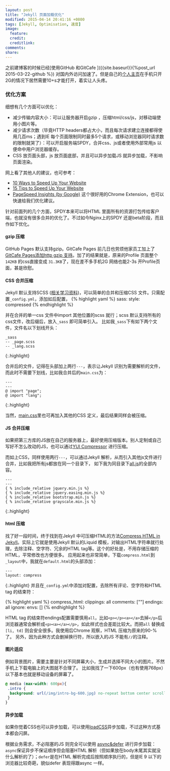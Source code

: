 ```yaml
---
layout: post
title: "Jekyll 页面加载优化"
modified: 2015-04-14 20:41:16 +0800
tags: [Jekyll, Optimisation, 速度]
image:
  feature: 
  credit: 
  creditlink: 
comments: 
share: 
---
```


之前建博客的时候已经[使用GitHub 和GitCafe ]({{site.baseurl}}{%post_url 2015-03-22-github %}) 对国内外访问加速了。但是自己的[个人主页]({{site.domain}})在手机只开2G的情况下居然需要10+s才能打开，着实让人头疼。

### 优化方案

细想有几个方面可以优化：

+ 减少传输内容大小：可以让服务器开启gzip ，压缩html/css/js，对移动端使用小图片等。
+ 减少请求次数（毕竟HTTP headers都占大小，而且每次请求建立连接都得使用几百ms；遇到IE 每个页面限制同时最多5个请求，或移动浏览器同时请求数的限制就哭了）：可以开启服务端SPDY，合并css、js或者使用外部常用js 以便命中用户浏览器缓存。
+ CSS 放页面头部，js 放页面底部，并且可以异步加载JS 就异步加载，不影响页面渲染。

网上看了其他人的建议，也可参考：

- [10 Ways to Speed Up Your Website] 
- [15 Tips to Speed Up Your Website]
- [PageSpeed Insights (by Google)] 这个很好用的Chrome Extension，也可以快速给我们优化建议。

针对前面列的几个方面，SPDY本来可以将HTML 里面所有的资源打包传给客户端，也就没有很多合并的优化了。不过如今Nginx上的SPDY 还是beta阶段，而且
作如下优化。

#### gzip 压缩
GitHub Pages 默认支持gzip。GitCafe Pages 前几日也劳烦他家员工加上了[GitCafe Pages添加http gzip 支持]。加了的结果就是，原来的Profile 页面整个`142KB` 的css直接变成 `31.3KB`了，现在差不多手机2G 网络也能2-3s 开Profile页面，甚是欣慰。

#### CSS 合并压缩
Jekyll 默认支持SCSS ([相关学习资料](http://sass-lang.com/guide))，可以简单的合并和压缩CSS 文件。只需配置`_config.yml`，添加如后配置，
{% highlight yaml %}
sass:
  style: compressed
{% endhighlight %}

并在合并的单一css 文件中import 其他位置的scss 就行；scss 默认支持所有的css文件，改后缀后，放入`_sass` 即可简单引入。 比如我`_sass`下有如下两个文件，文件名以下划线开头：

```
_sass
-- _page.scss
-- _lang.scss
```
{:.highlight}

合并后的文件，记得在头部加上两行`---`，表示让Jekyll 识别为需要解析的文件，而此时不需要下划线，比如我合并后的`main.css`为：

```
---
---
@ import "page";
@ import "lang";
```
{:.highlight}

当然，[main.css]里也可再加入其他的CSS 定义，最后结果同样会被压缩。

#### JS 合并压缩
如果把第三方库的JS放在自己的服务器上，最好使用压缩版本。别人定制或自己写好不怎么改动的JS，也可以通过[YUI Compressor] 进行压缩。

而如上CSS，同样使用两行`---`，可以通过Jekyll 解析，从而引入其他js文件进行合并，比如我把所有js都放在同一个目录下， 如下我为同目录下[all.js]的全部内容。

```
---
---
{ % include_relative jquery.min.js %}
{ % include_relative jquery.easing.min.js %}
{ % include_relative bootstrap.min.js %}
{ % include_relative grayscale.min.js %}
```
{:.highlight}

#### html 压缩
找了好一段时间，终于找到在Jekyll 中可压缩HTML的方法[Compress HTML in Jekyll](http://jch.penibelst.de/)。实际上它就是使用Jekyll 默认的Liquid 模板，对输出HTML字符串就行处理，去除注释、空字符、冗余的HTML tag等。这个的好处是，不用存储压缩的HTML，平常修改也方便很多。
应用起来也非常简单，下载`compress.html`到`_layout`中，我就在`default.html`的头部添加：

```
---
layout: compress
```
{:.highlight}
并且在`_config.yml`中添加对配置，去除所有评论、空字符和HTML tag 的结束符：

{% highlight yaml %}
compress_html:
  clippings: all 
  comments: ["<!-- "," -->"]
  endings: all 
  ignore:
    envs: []
{% endhighlight %}

HTML tag 的结束符endings配置需要慎用`all`，比如`<p></p><a></a>`去掉`</p>`后浏览器通常会解析成`<p><a></a></p>`，如此样式也会差距比较大。而把`all` 替换成`[li, td]` 则会安全很多。我使用后Chrome 观察，HTML 压缩为原来的90-%了。
另外，因为此种方式会删掉换行符，所以嵌入的JS 不能有`//`的注释。

#### 图片适应

例如背景图片，需要主要是针对不同屏幕大小，生成并选择不同大小的图片。不然手机上下载电脑上的大图就不合理了。
比如我找了一下600px（也有使用768px）以下基本也就是移动设备的屏幕了。

~~~ css
@ media (max-width: 600px){
 .intro {
  background: url(/img/intro-bg-600.jpg) no-repeat bottom center scroll;
 }
}
~~~

#### 异步加载

如果你觉着CSS也可以异步加载，可以使用[loadCSS]异步加载，不过这种方式基本都会闪屏。

根据业务需求，不必阻塞的JS 则完全可以使用 [async&defer] 进行异步加载：`async`保证异步不保证顺序但会阻塞HTML 解析（但如果放在body末尾其实就没什么解析的了）；`defer`是在HTML 解析完成后按照顺序执行的，但是IE 9 以下的浏览器比较奇葩，貌似defer 表现得跟async 一样。



[async&defer]: http://www.growingwiththeweb.com/2014/02/async-vs-defer-attributes.html
[10 Ways to Speed Up Your Website]: http://blog.crazyegg.com/2013/12/11/speed-up-your-website/
[15 Tips to Speed Up Your Website]: http://moz.com/blog/15-tips-to-speed-up-your-website
[PageSpeed Insights (by Google)]: https://chrome.google.com/webstore/detail/pagespeed-insights-by-goo/gplegfbjlmmehdoakndmohflojccocli
[GitCafe Pages添加http gzip 支持]: https://gitcafe.com/GitCafe/Help/tickets/820
[YUI Compressor]: http://yui.github.io/yuicompressor/
[main.css]: {{site.baseurl}}/assets/css/main.css
[all.js]: {{site.baseurl}}/assets/js/all.js
[loadCSS]:https://github.com/filamentgroup/loadCSS
